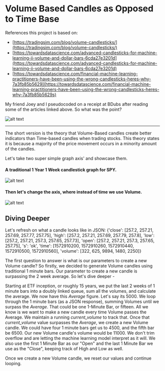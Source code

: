 # Volume Based Candles as Opposed to Time Base

References this project is based on: 
* [https://tradingsim.com/blog/volume-candlesticks/](https://tradingsim.com/blog/volume-candlesticks/)
* [https://towardsdatascience.com/advanced-candlesticks-for-machine-learning-ii-volume-and-dollar-bars-6cda27e3201d](https://towardsdatascience.com/advanced-candlesticks-for-machine-learning-ii-volume-and-dollar-bars-6cda27e3201d)
* [https://towardsdatascience.com/financial-machine-learning-practitioners-have-been-using-the-wrong-candlesticks-heres-why-7a3fb85b5629](https://towardsdatascience.com/financial-machine-learning-practitioners-have-been-using-the-wrong-candlesticks-heres-why-7a3fb85b5629s)


My friend Joey and I pseudocoded on a receipt at BDubs after reading some of the articles linked above. So what was the point?

![alt text](src/images/candles.jpg)

----

The short version is the theory that Volume-Based candles create better indicators than Time-based candles when trading stocks. This theory states it is because a majority of the price movement occurs in a minority amount of the candles. 

Let's take two super simple graph axis' and showcase them. 

#### A traditional 1 Year 1 Week candlestick graph for SPY.
![alt text](src/images/traditionally.png)


#### Then let's change the axis, where instead of time we use Volume. 
![alt text](src/images/candlestick_graph.png)


## Diving Deeper
Let's refresh on what a candle looks like in JSON:
{'close': [257.2, 257.21, 257.69, 257.77, 257.75], 
'high': [257.2, 257.21, 257.69, 257.79, 257.8], 
'low': [257.2, 257.21, 257.3, 257.65, 257.73], 
'open': [257.2, 257.21, 257.3, 257.65, 257.75], 
's': 'ok', 'time': [1572910200, 1572910260, 1572910440, 1572910500, 1572910560], 
'volume': [322, 625, 9894, 1480, 2250]}


The first question to answer is what is our parameters to create a new Volume candle? So firstly, we decided to generate Volume candles using traditional 1 minute bars. Our parameter to create a new candle is surpassing the 2 week average. So let's dive deeper - 

Starting at ETF inception, or roughly 15 years, we put the last 2 weeks of 1 minute bars into a doubly linked queue, sum all the volumes, and calculate the average. We now have this *Average* figure. Let's say its 5000. We loop through the 1 minute bars (as a JSON response), summing Volumes until we surpass the *Average*. That could be one 1-Minute Bar, or fifteen. All we know is we want to make a new candle every time Volume passes the Average.  We maintain a running *current_volume* to track that. Once that *current_volume* value surpasses the *Average*, we create a new Volume candle. We could have four 1 minute bars get us to 4500, and the fifth bar be 6500. Our new Volume candle's volume would be 11000. We don't trim overflow and are letting the machine learning model interpret as it will. We also use the first 1 Minute Bar as our "Open" and the last 1 Minute Bar we use as the "Close", keeping track of High and Low as well. 

Once we create a new Volume candle, we reset our values and continue looping. 